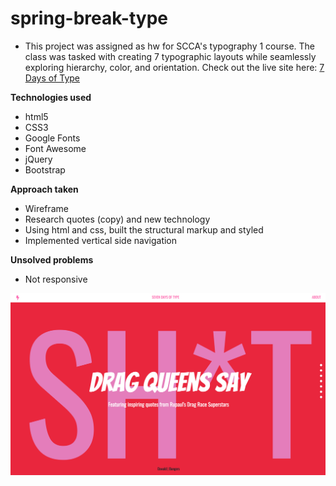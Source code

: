 # spring-break-type

* This project was assigned as hw for SCCA's typography 1 course. The class was tasked with creating 7 typographic layouts while seamlessly exploring hierarchy, color, and orientation. Check out the live site here: [7 Days of Type](https://aheitzen.github.io/spring-break-type/#day-seven)

**Technologies used**
* html5 
* CSS3
* Google Fonts 
* Font Awesome
* jQuery 
* Bootstrap

**Approach taken**
* Wireframe
* Research quotes (copy) and new technology
* Using html and css, built the structural markup and styled
* Implemented vertical side navigation


**Unsolved problems** 
* Not responsive 

![alt tag](images/6.png)




